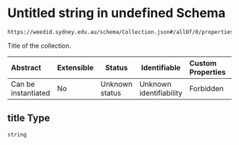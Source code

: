 # Untitled string in undefined Schema

```txt
https://weedid.sydney.edu.au/schema/Collection.json#/allOf/0/properties/title
```

Title of the collection.


| Abstract            | Extensible | Status         | Identifiable            | Custom Properties | Additional Properties | Access Restrictions | Defined In                                                                    |
| :------------------ | ---------- | -------------- | ----------------------- | :---------------- | --------------------- | ------------------- | ----------------------------------------------------------------------------- |
| Can be instantiated | No         | Unknown status | Unknown identifiability | Forbidden         | Allowed               | none                | [Collection.schema.json\*](out/Collection.schema.json "open original schema") |

## title Type

`string`
